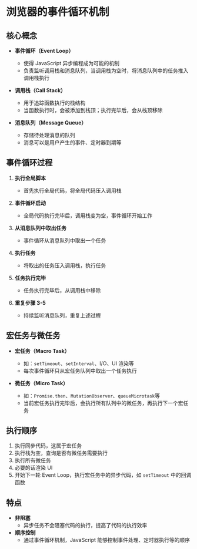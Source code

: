 # 浏览器的事件循环机制

## 核心概念

- **事件循环（Event Loop）**
  - 使得 JavaScript 异步编程成为可能的机制
  - 负责监听调用栈和消息队列，当调用栈为空时，将消息队列中的任务推入调用栈执行

- **调用栈（Call Stack）**
  - 用于追踪函数执行的栈结构
  - 当函数执行时，会被添加到栈顶；执行完毕后，会从栈顶移除

- **消息队列（Message Queue）**
  - 存储待处理消息的队列
  - 消息可以是用户产生的事件、定时器到期等

## 事件循环过程

1. **执行全局脚本**
   - 首先执行全局代码，将全局代码压入调用栈

2. **事件循环启动**
   - 全局代码执行完毕后，调用栈变为空，事件循环开始工作

3. **从消息队列中取出任务**
   - 事件循环从消息队列中取出一个任务

4. **执行任务**
   - 将取出的任务压入调用栈，执行任务

5. **任务执行完毕**
   - 任务执行完毕后，从调用栈中移除

6. **重复步骤 3-5**
   - 持续监听消息队列，重复上述过程

## 宏任务与微任务

- **宏任务（Macro Task）**
  - 如：`setTimeout`、`setInterval`、I/O、UI 渲染等
  - 每次事件循环只从宏任务队列中取出一个任务执行

- **微任务（Micro Task）**
  - 如：`Promise.then`、`MutationObserver`、`queueMicrotask`等
  - 当前宏任务执行完毕后，会执行所有队列中的微任务，再执行下一个宏任务

## 执行顺序

1. 执行同步代码，这属于宏任务
2. 执行栈为空，查询是否有微任务需要执行
3. 执行所有微任务
4. 必要的话渲染 UI
5. 开始下一轮 Event Loop，执行宏任务中的异步代码，如 `setTimeout` 中的回调函数

## 特点

- **非阻塞**
  - 异步任务不会阻塞代码的执行，提高了代码的执行效率
- **顺序控制**
  - 通过事件循环机制，JavaScript 能够控制事件处理、定时器执行等的顺序